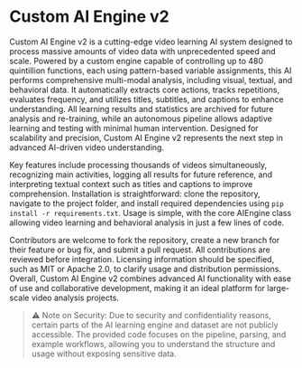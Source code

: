 # Custom AI Engine v2

Custom AI Engine v2 is a cutting-edge video learning AI system designed to process massive amounts of video data with unprecedented speed and scale. Powered by a custom engine capable of controlling up to 480 quintillion functions, each using pattern-based variable assignments, this AI performs comprehensive multi-modal analysis, including visual, textual, and behavioral data. It automatically extracts core actions, tracks repetitions, evaluates frequency, and utilizes titles, subtitles, and captions to enhance understanding. All learning results and statistics are archived for future analysis and re-training, while an autonomous pipeline allows adaptive learning and testing with minimal human intervention. Designed for scalability and precision, Custom AI Engine v2 represents the next step in advanced AI-driven video understanding.

Key features include processing thousands of videos simultaneously, recognizing main activities, logging all results for future reference, and interpreting textual context such as titles and captions to improve comprehension. Installation is straightforward: clone the repository, navigate to the project folder, and install required dependencies using `pip install -r requirements.txt`. Usage is simple, with the core AIEngine class allowing video learning and behavioral analysis in just a few lines of code.

Contributors are welcome to fork the repository, create a new branch for their feature or bug fix, and submit a pull request. All contributions are reviewed before integration. Licensing information should be specified, such as MIT or Apache 2.0, to clarify usage and distribution permissions. Overall, Custom AI Engine v2 combines advanced AI functionality with ease of use and collaborative development, making it an ideal platform for large-scale video analysis projects.

> ⚠️ Note on Security:
> Due to security and confidentiality reasons, certain parts of the AI learning engine
> and dataset are not publicly accessible. The provided code focuses on the 
> pipeline, parsing, and example workflows, allowing you to understand the structure 
> and usage without exposing sensitive data.
